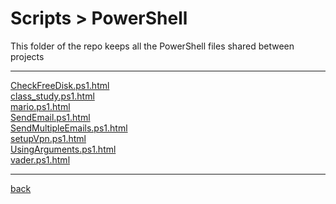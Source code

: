 # Scripts > PowerShell
This folder of the repo keeps all the PowerShell files shared between projects

---------------------------
[CheckFreeDisk.ps1.html](CheckFreeDisk.ps1.html)<br>
[class_study.ps1.html](class_study.ps1.html)<br>
[mario.ps1.html](mario.ps1.html)<br>
[SendEmail.ps1.html](SendEmail.ps1.html)<br>
[SendMultipleEmails.ps1.html](SendMultipleEmails.ps1.html)<br>
[setupVpn.ps1.html](setupVpn.ps1.html)<br>
[UsingArguments.ps1.html](UsingArguments.ps1.html)<br>
[vader.ps1.html](vader.ps1.html)<br>

---------------------------

[back](../)
